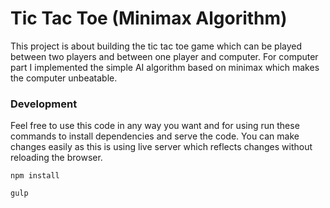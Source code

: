 # Tic Tac Toe (Minimax Algorithm)

This project is about building the tic tac toe game which can be played between two players and between one player and computer. For computer part I implemented the simple AI algorithm based on minimax which makes the computer unbeatable.

### Development 
Feel free to use this code in any way you want and for using run these commands to install dependencies and serve the code. You can make changes easily as this is using live server which reflects changes without reloading the browser.

`npm install`

`gulp`